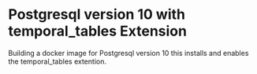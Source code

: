 # Postgresql version 10 with temporal_tables Extension 
Building a docker image for Postgresql version 10
this installs and enables the temporal_tables extention. 

